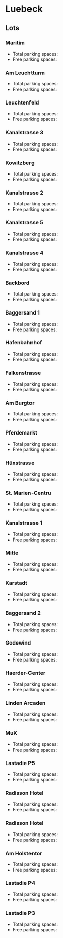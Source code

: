 
# Luebeck
## Lots

### Maritim

* Total parking spaces: <Value topic="parken-dd/parken-dd/Luebeck/luebeckmaritim/total"/>
* Free parking spaces: <Value topic="parken-dd/parken-dd/Luebeck/luebeckmaritim/free"/>


### Am Leuchtturm

* Total parking spaces: <Value topic="parken-dd/parken-dd/Luebeck/luebeckamleuchtturm/total"/>
* Free parking spaces: <Value topic="parken-dd/parken-dd/Luebeck/luebeckamleuchtturm/free"/>


### Leuchtenfeld

* Total parking spaces: <Value topic="parken-dd/parken-dd/Luebeck/luebeckleuchtenfeld/total"/>
* Free parking spaces: <Value topic="parken-dd/parken-dd/Luebeck/luebeckleuchtenfeld/free"/>


### Kanalstrasse 3

* Total parking spaces: <Value topic="parken-dd/parken-dd/Luebeck/luebeckkanalstrasse3/total"/>
* Free parking spaces: <Value topic="parken-dd/parken-dd/Luebeck/luebeckkanalstrasse3/free"/>


### Kowitzberg

* Total parking spaces: <Value topic="parken-dd/parken-dd/Luebeck/luebeckkowitzberg/total"/>
* Free parking spaces: <Value topic="parken-dd/parken-dd/Luebeck/luebeckkowitzberg/free"/>


### Kanalstrasse 2

* Total parking spaces: <Value topic="parken-dd/parken-dd/Luebeck/luebeckkanalstrasse2/total"/>
* Free parking spaces: <Value topic="parken-dd/parken-dd/Luebeck/luebeckkanalstrasse2/free"/>


### Kanalstrasse 5

* Total parking spaces: <Value topic="parken-dd/parken-dd/Luebeck/luebeckkanalstrasse5/total"/>
* Free parking spaces: <Value topic="parken-dd/parken-dd/Luebeck/luebeckkanalstrasse5/free"/>


### Kanalstrasse 4

* Total parking spaces: <Value topic="parken-dd/parken-dd/Luebeck/luebeckkanalstrasse4/total"/>
* Free parking spaces: <Value topic="parken-dd/parken-dd/Luebeck/luebeckkanalstrasse4/free"/>


### Backbord

* Total parking spaces: <Value topic="parken-dd/parken-dd/Luebeck/luebeckbackbord/total"/>
* Free parking spaces: <Value topic="parken-dd/parken-dd/Luebeck/luebeckbackbord/free"/>


### Baggersand 1

* Total parking spaces: <Value topic="parken-dd/parken-dd/Luebeck/luebeckbaggersand1/total"/>
* Free parking spaces: <Value topic="parken-dd/parken-dd/Luebeck/luebeckbaggersand1/free"/>


### Hafenbahnhof

* Total parking spaces: <Value topic="parken-dd/parken-dd/Luebeck/luebeckhafenbahnhof/total"/>
* Free parking spaces: <Value topic="parken-dd/parken-dd/Luebeck/luebeckhafenbahnhof/free"/>


### Falkenstrasse

* Total parking spaces: <Value topic="parken-dd/parken-dd/Luebeck/luebeckfalkenstrasse/total"/>
* Free parking spaces: <Value topic="parken-dd/parken-dd/Luebeck/luebeckfalkenstrasse/free"/>


### Am Burgtor

* Total parking spaces: <Value topic="parken-dd/parken-dd/Luebeck/luebeckamburgtor/total"/>
* Free parking spaces: <Value topic="parken-dd/parken-dd/Luebeck/luebeckamburgtor/free"/>


### Pferdemarkt

* Total parking spaces: <Value topic="parken-dd/parken-dd/Luebeck/luebeckpferdemarkt/total"/>
* Free parking spaces: <Value topic="parken-dd/parken-dd/Luebeck/luebeckpferdemarkt/free"/>


### Hüxstrasse

* Total parking spaces: <Value topic="parken-dd/parken-dd/Luebeck/luebeckhuexstrasse/total"/>
* Free parking spaces: <Value topic="parken-dd/parken-dd/Luebeck/luebeckhuexstrasse/free"/>


### St. Marien-Centru

* Total parking spaces: <Value topic="parken-dd/parken-dd/Luebeck/luebeckstmariencentru/total"/>
* Free parking spaces: <Value topic="parken-dd/parken-dd/Luebeck/luebeckstmariencentru/free"/>


### Kanalstrasse 1

* Total parking spaces: <Value topic="parken-dd/parken-dd/Luebeck/luebeckkanalstrasse1/total"/>
* Free parking spaces: <Value topic="parken-dd/parken-dd/Luebeck/luebeckkanalstrasse1/free"/>


### Mitte

* Total parking spaces: <Value topic="parken-dd/parken-dd/Luebeck/luebeckmitte/total"/>
* Free parking spaces: <Value topic="parken-dd/parken-dd/Luebeck/luebeckmitte/free"/>


### Karstadt

* Total parking spaces: <Value topic="parken-dd/parken-dd/Luebeck/luebeckkarstadt/total"/>
* Free parking spaces: <Value topic="parken-dd/parken-dd/Luebeck/luebeckkarstadt/free"/>


### Baggersand 2

* Total parking spaces: <Value topic="parken-dd/parken-dd/Luebeck/luebeckbaggersand2/total"/>
* Free parking spaces: <Value topic="parken-dd/parken-dd/Luebeck/luebeckbaggersand2/free"/>


### Godewind

* Total parking spaces: <Value topic="parken-dd/parken-dd/Luebeck/luebeckgodewind/total"/>
* Free parking spaces: <Value topic="parken-dd/parken-dd/Luebeck/luebeckgodewind/free"/>


### Haerder-Center

* Total parking spaces: <Value topic="parken-dd/parken-dd/Luebeck/luebeckhaerdercenter/total"/>
* Free parking spaces: <Value topic="parken-dd/parken-dd/Luebeck/luebeckhaerdercenter/free"/>


### Linden Arcaden

* Total parking spaces: <Value topic="parken-dd/parken-dd/Luebeck/luebecklindenarcaden/total"/>
* Free parking spaces: <Value topic="parken-dd/parken-dd/Luebeck/luebecklindenarcaden/free"/>


### MuK

* Total parking spaces: <Value topic="parken-dd/parken-dd/Luebeck/luebeckmuk/total"/>
* Free parking spaces: <Value topic="parken-dd/parken-dd/Luebeck/luebeckmuk/free"/>


### Lastadie P5

* Total parking spaces: <Value topic="parken-dd/parken-dd/Luebeck/luebecklastadiep5/total"/>
* Free parking spaces: <Value topic="parken-dd/parken-dd/Luebeck/luebecklastadiep5/free"/>


### Radisson Hotel

* Total parking spaces: <Value topic="parken-dd/parken-dd/Luebeck/luebeckradissonhotel/total"/>
* Free parking spaces: <Value topic="parken-dd/parken-dd/Luebeck/luebeckradissonhotel/free"/>


### Radisson Hotel

* Total parking spaces: <Value topic="parken-dd/parken-dd/Luebeck/luebeckradissonhotel/total"/>
* Free parking spaces: <Value topic="parken-dd/parken-dd/Luebeck/luebeckradissonhotel/free"/>


### Am Holstentor

* Total parking spaces: <Value topic="parken-dd/parken-dd/Luebeck/luebeckamholstentor/total"/>
* Free parking spaces: <Value topic="parken-dd/parken-dd/Luebeck/luebeckamholstentor/free"/>


### Lastadie P4

* Total parking spaces: <Value topic="parken-dd/parken-dd/Luebeck/luebecklastadiep4/total"/>
* Free parking spaces: <Value topic="parken-dd/parken-dd/Luebeck/luebecklastadiep4/free"/>


### Lastadie P3

* Total parking spaces: <Value topic="parken-dd/parken-dd/Luebeck/luebecklastadiep3/total"/>
* Free parking spaces: <Value topic="parken-dd/parken-dd/Luebeck/luebecklastadiep3/free"/>

